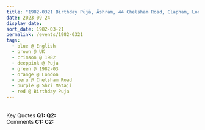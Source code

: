 ```yaml
---
title: "1982-0321 Birthday Pūjā, Āśhram, 44 Chelsham Road, Clapham, London, UK"
date: 2023-09-24
display_date: 
sort_date: 1982-03-21
permalink: /events/1982-0321
tags:
  - blue @ English
  - brown @ UK
  - crimson @ 1982
  - deeppink @ Puja
  - green @ 1982-03
  - orange @ London
  - peru @ Chelsham Road
  - purple @ Shri Mataji
  - red @ Birthday Puja
---
```


<br>

<wave-list>
  <list-title color="DarkSeaGreen" width="55">Key Quotes</list-title>
  <list-item color="BlanchedAlmond" width="280"><b>Q1:</b> <i></i></list-item>
  <list-item color="Lavender" width="280"><b>Q2:</b> <i></i></list-item>
</wave-list>

<br>

<wave-list>
  <list-title color="DarkSeaGreen" width="55">Comments</list-title>
  <list-item color="BlanchedAlmond" width="280"><b>C1:</b> <i></i></list-item>
  <list-item color="Lavender" width="280"><b>C2:</b> <i></i></list-item>
</wave-list>